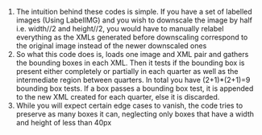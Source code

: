 1.  The intuition behind these codes is simple. If you have a set of labelled images (Using LabelIMG) and you wish to downscale the image by half i.e. width//2 and height//2, you would have to manually relabel everything as the XMLs generated before downscaling correspond to the original image instead of the newer downscaled ones <br>
2.  So what this code does is, loads one image and XML pair and gathers the bounding boxes in each XML. Then it tests if the bounding box is present either completely or partially in each quarter as well as the intermediate region between quarters. In total you have (2+1)\*(2+1)=9 bounding box tests. If a box passes a bounding box test, it is appended to the new XML created for each quarter, else it is discarded.
3.  While you will expect certain edge cases to vanish, the code tries to preserve as many boxes it can, neglecting only boxes that have a width and height of less than 40px
